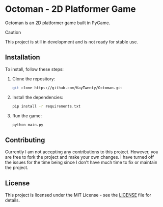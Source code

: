 # Octoman - 2D Platformer Game
Octoman is an 2D platformer game built in PyGame.

> [!CAUTION]
> This project is still in development and is not ready for stable use.

## Installation
To install, follow these steps:

1. Clone the repository:
    ```bash
    git clone https://github.com/KayTwenty/Octoman.git
    ```

2. Install the dependencies:
    ```bash
    pip install -r requirements.txt
    ```

3. Run the game:
    ```bash
    python main.py
    ```

## Contributing
Currently I am not accepting any contributions to this project. However, you are free to fork the project and make your own changes. I have turned off the issues for the time being since I don't have much time to fix or maintain the project. 

## License
This project is licensed under the MIT License - see the [LICENSE](https://github.com/KayTwenty/Octoman/blob/main/LICENSE) file for details.
